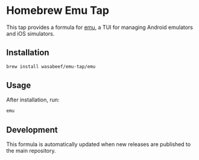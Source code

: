 # Homebrew Emu Tap

This tap provides a formula for [emu](https://github.com/wasabeef/emu), a TUI for managing Android emulators and iOS simulators.

## Installation

```bash
brew install wasabeef/emu-tap/emu
```

## Usage

After installation, run:

```bash
emu
```

## Development

This formula is automatically updated when new releases are published to the main repository.